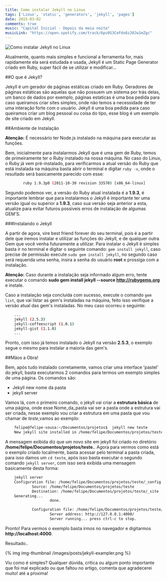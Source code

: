 ```yaml
---
title: Como instalar Jekyll no Linux
tags: ['Linux', 'static', 'generators', 'jekyll', 'pages']
date: 2015-03-02
comments: true
music: "Capital Inicial - Depois da meia noite"
musicLink: "https://open.spotify.com/track/6pu9S3CeFdo8z20Jw1mZgc"
---
```

<img src="/images/posts/jekyll-post.jpg" alt="Como instalar Jekyll no Linux" title="Como instalar Jekyll no Linux">

Atualmente, quanto mais simples e funcional a ferramenta for, mais rapidamente ela será estudada e usada, Jekyll é um Static Page Generator criado em Ruby, super fácil de se utilizar e modificar...

<!--more-->

##O que é Jekyll?

Jekyll é um gerador de páginas estáticas criado em Ruby. Geradores de páginas estáticas são aquelas que não possuem um sistema por trás delas, um banco de dados por exemplo, páginas estaticas é uma boa pedida para caso queiramos criar sites simples, onde não temos a necessidade de ter uma interação forte com o usuário. Jekyll é uma boa pedida para caso queiramos criar um blog pessoal ou coisa do tipo, esse blog é um exemplo de site criado em Jekyll.

##Ambiente de Instalação

**Atenção:** É necessário ter Node.js instalado na máquina para executar as funções.

Bem, inicialmente para instalarmos Jekyll que é uma gem de Ruby, temos de primeiramente ter o Ruby instalado na nossa máquina. No caso do Linux, o Ruby já vem pré-instalado, para verificarmos a atual versão do Ruby que está instalada na máquina basta abrir o terminal e digitar `ruby -v`, onde o resultado será basicamente parecido com esse:

``` bash
        ruby 1.9.3p0 (2011-10-30 revision 33570) [x86_64-linux]
```

Segundo podemos ver, a versão do Ruby atual instalada é a **1.9.3**, é importante lembrar que para instalarmos o Jekyll é importante ter uma versão igual ou superior a **1.9.3**,  caso sua versão seja anterior a esta, atualize para evitar futuros possíveis erros de instalação de algumas GEM'S.

###Instalando o Jekyll

A partir de agora, vire best friend forever do seu terminal, pois é a partir dele que iremos instalar e utilizar as funções do Jekyll, e de qualquer outra Gem que você venha futuramente a utilizar.  Para instalar o Jekyll é simples basta ir no terminal e digitar o seguinte comando: `gem install jekyll`, caso precise de permissão execute `sudo gem install jekyll`, no segundo caso será requerida uma senha, insira a senha do usuário **root** e prossiga com a instalação.

**Atenção:** Caso durante a instalação seja informado algum erro, tente executar o comando **sudo gem install jekyll --source http://rubygems.org** e instale.

Caso a instalação seja concluída com sucesso, execute o comando `gem list`, que vai listar as gem's instaladas na máquina, feito isso verifique a versão atual das gem's instaladas. No meu caso ocorreu o seguinte:

``` bash
    ...
    jekyll (2.5.3)
    jekyll-coffeescript (1.0.1)
    jekyll-gist (1.1.0)
    ...
```

Pronto, com isso já temos instalado o Jekyll na versão **2.5.3**, o exemplo segue o mesmo para instalar a maioria das gem's.

##Mãos a Obra!

Bem, após tudo instalado corretamente, vamos criar uma interface 'pastel' do jekyll, basta executarmos 2 comandos para termos um exemplo simples de uma página.
Os comandos são:

* Jekyll new nome da pasta
* jekyll server

Vamos lá, com o primeiro comando, o jekyll vai criar a **estrutura básica** de uma página, onde esse Nome_da_pasta vai ser a pasta onde a estrutura vai ser criada, nesse exemplo vou criar a estrutura em uma pasta que vou chamar de *teste*,vamos ao exemplo:

``` bash
    felipe@felipe-sousa:~/Documentos/projetos$  jekyll new teste
    New jekyll site installed in /home/felipe/Documentos/projetos/teste.
```

A mensagem exibida diz que um novo site em jekyll foi criado no diretório **/home/felipe/Documentos/projetos/teste.**. Agora para vermos como está o exemplo criado localmente, basta acessar pelo terminal a pasta criada, para isso damos um `cd teste`, após isso basta executar o segundo comando `jekyll server`, com isso será exibida uma mensagem basicamente desta forma:

``` bash
    jekyll server
    Configuration file: /home/felipe/Documentos/projetos/teste/_config.yml
            Source: /home/felipe/Documentos/projetos/teste
            Destination: /home/felipe/Documentos/projetos/teste/_site
    Generating...
                    done.

            Configuration file: /home/felipe/Documentos/projetos/teste/_config.yml
                    Server address: http://127.0.0.1:4000/
                    Server running... press ctrl-c to stop.
```

 Pronto! Para vermos o exemplo basta irmos no navegador e digitarmos **http://localhost:4000**.

 Resultado..

 {% img img-thumbnail /images/posts/jekyll-exampler.png %}


 Viu como é simples? Qualquer dúvida, crítica ou algum ponto importante que foi mal explicado ou que faltou no artigo, comenta que agradecerei muito! até a pŕoxima!
